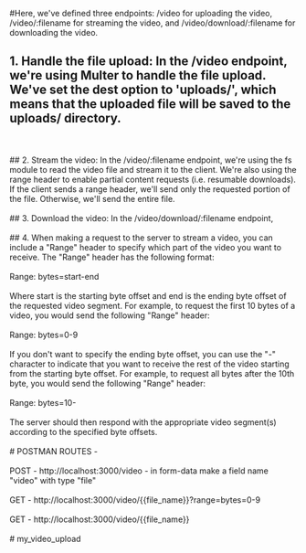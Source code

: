 #Here, we've defined three endpoints: /video for uploading the video, /video/:filename for streaming the video, and /video/download/:filename for downloading the video.
<br>

## 1.    Handle the file upload: In the /video endpoint, we're using Multer to handle the file upload. We've set the dest option to 'uploads/', which means that the uploaded file will be saved to the uploads/ directory.
<br>
<br>
## 2.    Stream the video: In the /video/:filename endpoint, we're using the fs module to read the video file and stream it to the client. We're also using the range header to enable partial content requests (i.e. resumable downloads). If the client sends a range header, we'll send only the requested portion of the file. Otherwise, we'll send the entire file.
<br>
<br>
## 3.    Download the video: In the /video/download/:filename endpoint,
<br>
<br>
## 4. When making a request to the server to stream a video, you can include a "Range" header to specify which part of the video you want to receive. The "Range" header has the following format:
<br>
<br>
Range: bytes=start-end
<br>
<br>
Where start is the starting byte offset and end is the ending byte offset of the requested video segment. For example, to request the first 10 bytes of a video, you would send the following "Range" header:
<br>
<br>
Range: bytes=0-9
<br>
<br>
If you don't want to specify the ending byte offset, you can use the "-" character to indicate that you want to receive the rest of the video starting from the starting byte offset. For example, to request all bytes after the 10th byte, you would send the following "Range" header:
<br>
<br>
Range: bytes=10-
<br>
<br>
The server should then respond with the appropriate video segment(s) according to the specified byte offsets.
<br>
<br>
# POSTMAN ROUTES -
<br>
<br>
POST - http://localhost:3000/video
        - in form-data make a field name "video" with type "file"
<br>
<br>
GET - http://localhost:3000/video/{{file_name}}?range=bytes=0-9
<br>
<br>
GET - http://localhost:3000/video/{{file_name}}
<br>
<br>#   m y _ v i d e o _ u p l o a d  
 